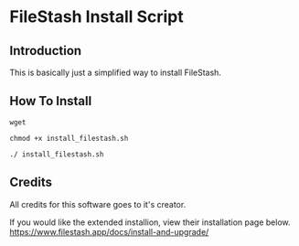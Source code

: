 
# FileStash Install Script


## Introduction

This is basically just a simplified way to install FileStash.


## How To Install
```wget```

```chmod +x install_filestash.sh```

```./ install_filestash.sh```

## Credits

All credits for this software goes to it's creator. 

If you would like the extended installion, view their installation page below.
https://www.filestash.app/docs/install-and-upgrade/
